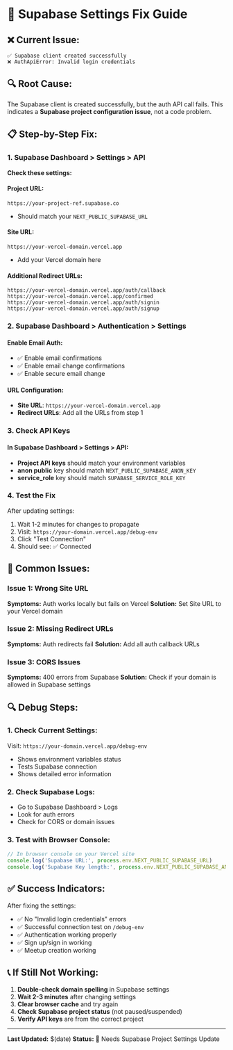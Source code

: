 # 🔧 Supabase Settings Fix Guide

## **❌ Current Issue:**
```
✅ Supabase client created successfully
❌ AuthApiError: Invalid login credentials
```

## **🔍 Root Cause:**
The Supabase client is created successfully, but the auth API call fails. This indicates a **Supabase project configuration issue**, not a code problem.

## **📋 Step-by-Step Fix:**

### **1. Supabase Dashboard > Settings > API**

**Check these settings:**

#### **Project URL:**
```
https://your-project-ref.supabase.co
```
- Should match your `NEXT_PUBLIC_SUPABASE_URL`

#### **Site URL:**
```
https://your-vercel-domain.vercel.app
```
- Add your Vercel domain here

#### **Additional Redirect URLs:**
```
https://your-vercel-domain.vercel.app/auth/callback
https://your-vercel-domain.vercel.app/confirmed
https://your-vercel-domain.vercel.app/auth/signin
https://your-vercel-domain.vercel.app/auth/signup
```

### **2. Supabase Dashboard > Authentication > Settings**

#### **Enable Email Auth:**
- ✅ Enable email confirmations
- ✅ Enable email change confirmations
- ✅ Enable secure email change

#### **URL Configuration:**
- **Site URL**: `https://your-vercel-domain.vercel.app`
- **Redirect URLs**: Add all the URLs from step 1

### **3. Check API Keys**

#### **In Supabase Dashboard > Settings > API:**
- **Project API keys** should match your environment variables
- **anon public** key should match `NEXT_PUBLIC_SUPABASE_ANON_KEY`
- **service_role** key should match `SUPABASE_SERVICE_ROLE_KEY`

### **4. Test the Fix**

After updating settings:
1. Wait 1-2 minutes for changes to propagate
2. Visit: `https://your-domain.vercel.app/debug-env`
3. Click "Test Connection"
4. Should see: ✅ Connected

## **🚨 Common Issues:**

### **Issue 1: Wrong Site URL**
**Symptoms:** Auth works locally but fails on Vercel
**Solution:** Set Site URL to your Vercel domain

### **Issue 2: Missing Redirect URLs**
**Symptoms:** Auth redirects fail
**Solution:** Add all auth callback URLs

### **Issue 3: CORS Issues**
**Symptoms:** 400 errors from Supabase
**Solution:** Check if your domain is allowed in Supabase settings

## **🔍 Debug Steps:**

### **1. Check Current Settings:**
Visit: `https://your-domain.vercel.app/debug-env`
- Shows environment variables status
- Tests Supabase connection
- Shows detailed error information

### **2. Check Supabase Logs:**
- Go to Supabase Dashboard > Logs
- Look for auth errors
- Check for CORS or domain issues

### **3. Test with Browser Console:**
```javascript
// In browser console on your Vercel site
console.log('Supabase URL:', process.env.NEXT_PUBLIC_SUPABASE_URL)
console.log('Supabase Key length:', process.env.NEXT_PUBLIC_SUPABASE_ANON_KEY?.length)
```

## **✅ Success Indicators:**

After fixing the settings:
- ✅ No "Invalid login credentials" errors
- ✅ Successful connection test on `/debug-env`
- ✅ Authentication working properly
- ✅ Sign up/sign in working
- ✅ Meetup creation working

## **📞 If Still Not Working:**

1. **Double-check domain spelling** in Supabase settings
2. **Wait 2-3 minutes** after changing settings
3. **Clear browser cache** and try again
4. **Check Supabase project status** (not paused/suspended)
5. **Verify API keys** are from the correct project

---

**Last Updated:** $(date)
**Status:** 🔴 Needs Supabase Project Settings Update 